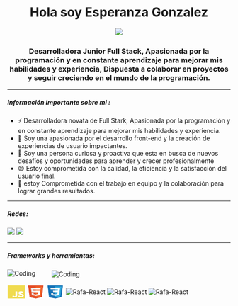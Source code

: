 
<div id="header" align="center">
         <h1 align="center">Hola soy Esperanza Gonzalez</h1>
            <img  src= "https://media.giphy.com/media/v1.Y2lkPTc5MGI3NjExYzMwMDRiOWMxMDZlMjM1NmI5ZGVlZWFmNDQ0Mjg4OGFkODA2YzE3YiZlcD12MV9pbnRlcm5hbF9naWZzX2dpZklkJmN0PWc/PkD8o1I8w55aE/giphy.gif">
    <i class="fa-thin fa-poo"></i>
    <h3>Desarrolladora Junior Full Stack, Apasionada por la programación y en constante aprendizaje para mejorar mis habilidades y experiencia, Dispuesta a colaborar en proyectos y seguir creciendo en el mundo de la programación.</h3>
    </div>
    
        
       
---   

  <h5>información importante sobre mi : </h5>

- ⚡ Desarrolladora novata  de Full Stark, Apasionada por la programación y en constante aprendizaje para mejorar mis habilidades y experiencia.
- 🔭 Soy una apasionada por el desarrollo front-end y la creación de experiencias de usuario impactantes.
- 💬 Soy una persona curiosa y proactiva que esta en busca de nuevos desafíos y oportunidades para aprender y crecer profesionalmente
- 😄 Estoy comprometida con la calidad, la eficiencia y la satisfacción del usuario final.
- 👯 estoy Comprometida con el trabajo en equipo y la colaboración para lograr  grandes resultados.
---
<h5> Redes:</h5>
<div
  <a href="https://www.instagram.com/espe024/" target="_blank" ><img src="https://img.shields.io/badge/-Instagram-%23E4405F?style=for-the-badge&logo=instagram&logoColor=white" target="_blank"></a>
  <a href="https://www.linkedin.com/" target="_blank"><img src="https://img.shields.io/badge/-LinkedIn-%230077B5?style=for-the-badge&logo=linkedin&logoColor=white" target="_blank"></a> 
 
</div>

---
  <h5>Frameworks y herramientas:</h5>

  <img align="center" alt="Coding" width="100" src="https://media.giphy.com/media/CAIgh8LKFbIciGx5Qe/giphy.gif">
        <img align="left" alt="Coding" width="100" src= "https://https://media.giphy.com/media/CAIgh8LKFbIciGx5Qe/giphy.gif">
        
<div style="display: inline_block"><br>
  <img align="center" alt="Rafa-Js" height="30" width="40" src="https://raw.githubusercontent.com/devicons/devicon/master/icons/javascript/javascript-plain.svg">
  <img align="center" alt="Rafa-HTML" height="30" width="40" src="https://raw.githubusercontent.com/devicons/devicon/master/icons/html5/html5-original.svg">
  <img align="center" alt="Rafa-CSS" height="30" width="40" src="https://raw.githubusercontent.com/devicons/devicon/master/icons/css3/css3-original.svg">

  <img align="center" alt="Rafa-React" height="30" width="40" src="https://cdn.jsdelivr.net/gh/devicons/devicon/icons/bootstrap/bootstrap-original.svg">

   <img align="center" alt="Rafa-React" height="30" width="40" src="https://cdn.jsdelivr.net/gh/devicons/devicon/icons/nodejs/nodejs-original.svg">
  
  <img align="center" alt="Rafa-React" height="30" width="40" src="https://cdn.jsdelivr.net/gh/devicons/devicon/icons/mongodb/mongodb-plain-wordmark.svg">
